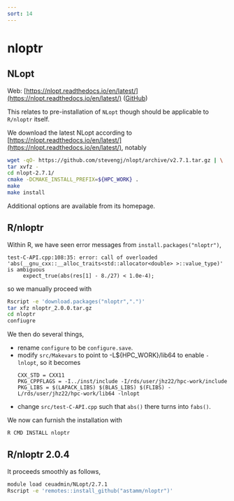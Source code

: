 ```yaml
---
sort: 14
---
```


# nloptr

## NLopt

Web: [https://nlopt.readthedocs.io/en/latest/](https://nlopt.readthedocs.io/en/latest/) ([GitHub](https://github.com/stevengj/nlopt))

This relates to pre-installation of `NLopt` though should be applicable to `R/nloptr` itself.

We download the latest NLopt according to [https://nlopt.readthedocs.io/en/latest/](https://nlopt.readthedocs.io/en/latest/), notably

```bash
wget -qO- https://github.com/stevengj/nlopt/archive/v2.7.1.tar.gz | \
tar xvfz -
cd nlopt-2.7.1/
cmake -DCMAKE_INSTALL_PREFIX=${HPC_WORK} .
make
make install
```

Additional options are available from its homepage.

## R/nloptr

Within R, we have seen error messages from `install.packages("nloptr")`,

```
test-C-API.cpp:108:35: error: call of overloaded 'abs(__gnu_cxx::__alloc_traits<std::allocator<double> >::value_type)' is ambiguous
     expect_true(abs(res[1] - 8./27) < 1.0e-4);
```

so we manually proceed with

```bash
Rscript -e 'download.packages("nloptr",".")'
tar xfz nloptr_2.0.0.tar.gz
cd nloptr
confiugre
```

We then do several things,

- rename `configure` to be `configure.save`.
- modify `src/Makevars` to point to -L${HPC_WORK}/lib64 to enable `-lnlopt`, so it becomes
  ```
  CXX_STD = CXX11
  PKG_CPPFLAGS = -I../inst/include -I/rds/user/jhz22/hpc-work/include
  PKG_LIBS = $(LAPACK_LIBS) $(BLAS_LIBS) $(FLIBS) -L/rds/user/jhz22/hpc-work/lib64 -lnlopt
  ```
- change `src/test-C-API.cpp` such that `abs()` there turns into `fabs()`.

We now can furnish the installation with

```bash
R CMD INSTALL nloptr
```

## R/nloptr 2.0.4

It proceeds smoothly as follows,

```bash
module load ceuadmin/NLopt/2.7.1
Rscript -e 'remotes::install_github("astamm/nloptr")'
```
